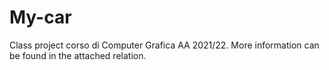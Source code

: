 # My-car
Class project corso di Computer Grafica AA 2021/22.
More information can be found in the attached relation.
